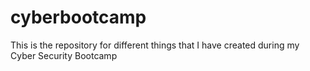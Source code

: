 # cyberbootcamp
This is the repository for different things that I have created during my Cyber Security Bootcamp
